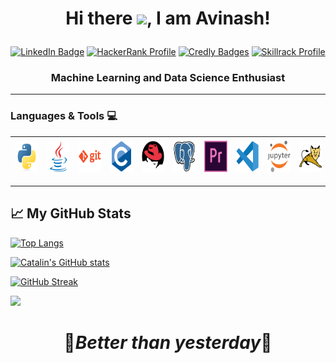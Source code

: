 # <p align=center> Hi there <img src="https://raw.githubusercontent.com/MartinHeinz/MartinHeinz/master/wave.gif" width="30px">, I am Avinash! </p>

<!-- [![Typing SVG](https://readme-typing-svg.herokuapp.com?font=Inconsolata&color=%239565FF&duration=3500&multiline=true&height=70&lines=Hi%2C+I+am+Avinash%F0%9F%91%8B;Nice+to+meet+you!)](https://git.io/typing-svg) -->

<p align = center>
<a href="https://www.linkedin.com/in/avinash-m-571642119/"><img src="https://img.shields.io/badge/-LinkedIn-0077B5?style=flat-square&amp;labelColor=0077B5&amp;logo=LinkedIn&amp;link=https://www.linkedin.com/in/avinash-m-571642119/" alt="LinkedIn Badge"></a>
<a href="https://www.hackerrank.com/avinashmohan2001/"><img src="https://img.shields.io/badge/-HackerRank-00ea64?style=flat-square&amp;labelColor=081100&amp;logo=HackerRank&amp;link=https://www.hackerrank.com/avinashmohan2001/" alt="HackerRank Profile"></a>
<a href="https://www.credly.com/users/avinash-m.8dd3bd7e/"><img src="https://img.shields.io/badge/Credly-Badges-081100?style=flat-square&amp;labelColor=FF1694&amp;&amp;" alt="Credly Badges"></a> 
<a href="http://intern.skillrack.com/profile/253795/3c909fd904d46063134846fb49a7bdccd84a408c"><img src="https://img.shields.io/badge/Skillrack-Profile-blue?style=flat-square&amp;labelColor=orange&amp;&amp;" alt="Skillrack Profile"></a> 
</p>

### <p align=center> Machine Learning and Data Science Enthusiast </p>

---

### Languages & Tools :computer:
|<img src = "https://github.com/devicons/devicon/blob/master/icons/python/python-original.svg" width="50" height="50" style="margin: 3px 3px 1px 1px"> | <img src = "https://github.com/devicons/devicon/blob/master/icons/java/java-original.svg" width="50" height="50" style="margin: 3px 3px 1px 1px"> | <img src = "https://github.com/devicons/devicon/blob/master/icons/git/git-plain-wordmark.svg" width="50" height="50" style="margin: 3px 3px 1px 1px"> | <img src = "https://github.com/devicons/devicon/blob/master/icons/c/c-original.svg" width="50" height="50" style="margin: 3px 3px 1px 1px"> | <img src = "https://github.com/devicons/devicon/blob/master/icons/redhat/redhat-original.svg" width="50" height="50" style="margin: 3px 3px 1px 1px"> | <img src="https://github.com/devicons/devicon/blob/master/icons/postgresql/postgresql-original.svg" width="50" height="50" style="margin: 3px 3px 1px 1px" alt="postgresql"/> | <img src = "https://github.com/devicons/devicon/blob/master/icons/premierepro/premierepro-original.svg" width="50" height="50" style="margin: 3px 3px 1px 1px"> | <img src="https://github.com/devicons/devicon/blob/master/icons/vscode/vscode-original.svg" width="50" height="50" style="margin: 3px 3px 1px 1px" alt="vscode"/> | <img src="https://github.com/devicons/devicon/blob/master/icons/jupyter/jupyter-original-wordmark.svg" width="50" height="50" style="margin: 3px 3px 1px 1px" alt="jupyter notebook"/> | <img src="https://github.com/devicons/devicon/blob/master/icons/tomcat/tomcat-original.svg" width="50" height="50" style="margin: 3px 3px 1px 1px" alt="jupyter notebook"/>
|:---:|:---:|:---:|:---:|:---:|:---:|:---:|:---:|:---:|:---:|
---

## &#x1f4c8; My GitHub Stats

[![Top Langs](https://github-readme-stats.vercel.app/api/top-langs/?username=avinash3699&layout=compact&hide=jupyter%20notebook,JavaScript&theme=radical)](https://github.com/anuraghazra/github-readme-stats)

[![Catalin's GitHub stats](https://github-readme-stats.vercel.app/api?username=avinash3699&theme=radical)](https://github.com/anuraghazra/github-readme-stats)

[![GitHub Streak](https://github-readme-streak-stats.herokuapp.com/?user=avinash3699&theme=radical)](https://git.io/streak-stats)

![](https://komarev.com/ghpvc/?username=avinash3699&color=green&label=Profile+Views)

<h1 align='center'>🚀<i>Better than yesterday</i>🚀</h1>

<!--
**avinash3699/avinash3699** is a ✨ _special_ ✨ repository because its `README.md` (this file) appears on your GitHub profile.

Here are some ideas to get you started:

- 🔭 I’m currently working on ...
- 🌱 I’m currently learning ...
- 👯 I’m looking to collaborate on ...
- 🤔 I’m looking for help with ...
- 💬 Ask me about ...
- 📫 How to reach me: ...
- 😄 Pronouns: ...
- ⚡ Fun fact: ...
-->
